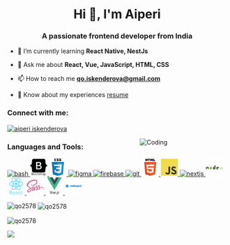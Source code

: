 <h1 align="center">Hi 👋, I'm Aiperi</h1>
<h3 align="center">A passionate frontend developer from India</h3>

- 🌱 I’m currently learning **React Native, NestJs**

- 💬 Ask me about **React, Vue, JavaScript, HTML, CSS**

- 📫 How to reach me **qo.iskenderova@gmail.com**

- 📄 Know about my experiences [resume](https://drive.google.com/file/d/1HxhjvIsxbOVOJqgt0L3A8CjG7-uPiO9N/view?usp=sharing)

<h3 align="left">Connect with me:</h3>
<p align="left">
<a href="https://linkedin.com/in/aiperi iskenderova" target="blank"><img align="center" src="https://raw.githubusercontent.com/rahuldkjain/github-profile-readme-generator/master/src/images/icons/Social/linked-in-alt.svg" alt="aiperi iskenderova" height="30" width="40" /></a>
</p>
<img src="https://static.wikia.nocookie.net/animal-jam-clans-1/images/c/cb/Tumblr_o07ocueavC1v3bc1lo1_500_%281%29.gif/revision/latest?cb=20170710043224" align="right" width="200" alt="Coding" />

<h3 align="left">Languages and Tools:</h3>
<p align="left"> <a href="https://www.gnu.org/software/bash/" target="_blank" rel="noreferrer"> <img src="https://www.vectorlogo.zone/logos/gnu_bash/gnu_bash-icon.svg" alt="bash" width="40" height="40"/> </a> <a href="https://getbootstrap.com" target="_blank" rel="noreferrer"> <img src="https://raw.githubusercontent.com/devicons/devicon/master/icons/bootstrap/bootstrap-plain-wordmark.svg" alt="bootstrap" width="40" height="40"/> </a> <a href="https://www.w3schools.com/css/" target="_blank" rel="noreferrer"> <img src="https://raw.githubusercontent.com/devicons/devicon/master/icons/css3/css3-original-wordmark.svg" alt="css3" width="40" height="40"/> </a> <a href="https://www.figma.com/" target="_blank" rel="noreferrer"> <img src="https://www.vectorlogo.zone/logos/figma/figma-icon.svg" alt="figma" width="40" height="40"/> </a> <a href="https://firebase.google.com/" target="_blank" rel="noreferrer"> <img src="https://www.vectorlogo.zone/logos/firebase/firebase-icon.svg" alt="firebase" width="40" height="40"/> </a> <a href="https://git-scm.com/" target="_blank" rel="noreferrer"> <img src="https://www.vectorlogo.zone/logos/git-scm/git-scm-icon.svg" alt="git" width="40" height="40"/> </a> <a href="https://www.w3.org/html/" target="_blank" rel="noreferrer"> <img src="https://raw.githubusercontent.com/devicons/devicon/master/icons/html5/html5-original-wordmark.svg" alt="html5" width="40" height="40"/> </a> <a href="https://developer.mozilla.org/en-US/docs/Web/JavaScript" target="_blank" rel="noreferrer"> <img src="https://raw.githubusercontent.com/devicons/devicon/master/icons/javascript/javascript-original.svg" alt="javascript" width="40" height="40"/> </a> <a href="https://nextjs.org/" target="_blank" rel="noreferrer"> <img src="https://cdn.worldvectorlogo.com/logos/nextjs-2.svg" alt="nextjs" width="40" height="40"/> </a> <a href="https://nodejs.org" target="_blank" rel="noreferrer"> <img src="https://raw.githubusercontent.com/devicons/devicon/master/icons/nodejs/nodejs-original-wordmark.svg" alt="nodejs" width="40" height="40"/> </a> <a href="https://reactjs.org/" target="_blank" rel="noreferrer"> <img src="https://raw.githubusercontent.com/devicons/devicon/master/icons/react/react-original-wordmark.svg" alt="react" width="40" height="40"/> </a> <a href="https://sass-lang.com" target="_blank" rel="noreferrer"> <img src="https://raw.githubusercontent.com/devicons/devicon/master/icons/sass/sass-original.svg" alt="sass" width="40" height="40"/> </a> <a href="https://vuejs.org/" target="_blank" rel="noreferrer"> <img src="https://raw.githubusercontent.com/devicons/devicon/master/icons/vuejs/vuejs-original-wordmark.svg" alt="vuejs" width="40" height="40"/> </a> <a href="https://webpack.js.org" target="_blank" rel="noreferrer"> <img src="https://raw.githubusercontent.com/devicons/devicon/d00d0969292a6569d45b06d3f350f463a0107b0d/icons/webpack/webpack-original-wordmark.svg" alt="webpack" width="40" height="40"/> </a> </p>

<p><img align="left" src="https://github-readme-stats.vercel.app/api/top-langs?username=qo2578&show_icons=true&locale=en&layout=compact" alt="qo2578" /></p>

<p>&nbsp;<img align="center" src="https://github-readme-stats.vercel.app/api?username=qo2578&show_icons=true&locale=en" alt="qo2578" /></p>

<p><img align="center" src="https://github-readme-streak-stats.herokuapp.com/?user=qo2578&" alt="qo2578" /></p>

<a href="https://www.codewars.com/users/beks2995"><img src="https://www.codewars.com/users/qo2578/badges/large"></a>
